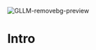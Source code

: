 ![GLLM-removebg-preview](https://github.com/user-attachments/assets/b586cbb8-3019-4ec0-8654-3e76922512f8)


# Intro
